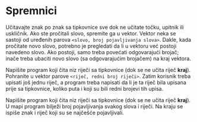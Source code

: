 # Spremnici

Učitavajte znak po znak sa tipkovnice sve dok ne učitate točku, upitnik ili uskličnik. Ako ste pročitali slovo, spremite ga u vektor. Vektor neka se sastoji od uređenih parova ```<slovo, broj pojavljivanja slova>```. Dakle, kada pročitate novo slovo, potrebno je pregledati da li u vektoru već postoji navedeno slovo. Ako postoji, samo treba povećati odgovarajući brojač; inače treba ubaciti novo slovo (sa odgovarajućim brojačem) na kraj vektora.

Napišite program koji čita niz riječi sa tipkovnice (dok se ne učita riječ **kraj**). Pohranite u vektor parove ```<riječ, redni broj riječi>```. Zatim korisnik treba upisati još jednu riječ, a program treba napisati da li je ta riječ bila upisana prije sa tipkovnice, koliko puta i koji su bili redni brojevi tih upisa.

Napišite program koji čita niz riječi sa tipkovnice (dok se ne učita riječ **kraj**). U mapi program bilježi broj pojavljivanja svakog slova i riječi. Na kraju se ispiše znak i riječ koji su se najčešće pojavljivali.